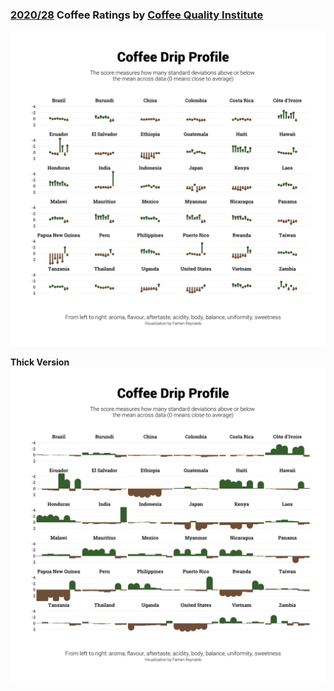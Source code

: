 ### [2020/28](https://github.com/farhanreynaldo/tidytuesday/tree/master/2020-week28) Coffee Ratings by [Coffee Quality Institute](https://github.com/jldbc/coffee-quality-database)
![./2020-week28/plots/coffee-thin.png](https://github.com/farhanreynaldo/tidytuesday/raw/master/2020-week28/plots/coffee-thin.png)

**Thick Version**
![./2020-week28/plots/coffee-thick.png](https://github.com/farhanreynaldo/tidytuesday/raw/master/2020-week28/plots/coffee-thick.png)

